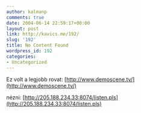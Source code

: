 ```yaml
---
author: kalmanp
comments: true
date: 2004-06-14 22:59:17+00:00
layout: post
link: http://kavics.me/192/
slug: '192'
title: No Content Found
wordpress_id: 192
categories:
- Uncategorized
---
```


Ez volt a legjobb rovat: [http://www.demoscene.tv/](http://www.demoscene.tv/)




nézni: [http://205.188.234.33:8074/listen.pls](http://205.188.234.33:8074/listen.pls)
